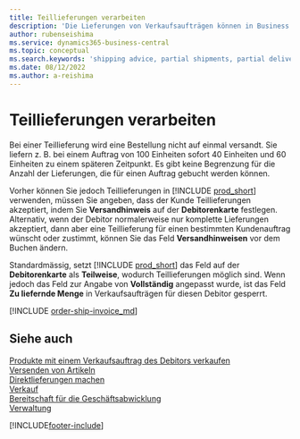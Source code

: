 ```yaml
---
title: Teillieferungen verarbeiten
description: 'Die Lieferungen von Verkaufsaufträgen können in Business Central mit Teillieferungen verarbeitet werden, indem Versandhinweis- und Zu liefernde Menge-Felder verwendet werden.'
author: rubenseishima
ms.service: dynamics365-business-central
ms.topic: conceptual
ms.search.keywords: 'shipping advice, partial shipments, partial deliveries, trade, customer sales order'
ms.date: 08/12/2022
ms.author: a-reishima
---
```

# <a name="process-partial-shipments"></a><a name="process-partial-shipments"></a>Teillieferungen verarbeiten

Bei einer Teillieferung wird eine Bestellung nicht auf einmal versandt. Sie liefern z. B. bei einem Auftrag von 100 Einheiten sofort 40 Einheiten und 60 Einheiten zu einem späteren Zeitpunkt. Es gibt keine Begrenzung für die Anzahl der Lieferungen, die für einen Auftrag gebucht werden können.

Vorher können Sie jedoch Teillieferungen in [!INCLUDE [prod_short](includes/prod_short.md)] verwenden, müssen Sie angeben, dass der Kunde Teillieferungen akzeptiert, indem Sie **Versandhinweis** auf der **Debitorenkarte** festlegen. Alternativ, wenn der Debitor normalerweise nur komplette Lieferungen akzeptiert, dann aber eine Teillieferung für einen bestimmten Kundenauftrag wünscht oder zustimmt, können Sie das Feld **Versandhinweisen** vor dem Buchen ändern.

Standardmässig, setzt [!INCLUDE [prod_short](includes/prod_short.md)] das Feld auf der **Debitorenkarte** als **Teilweise**, wodurch Teillieferungen möglich sind. Wenn jedoch das Feld zur Angabe von **Vollständig** angepasst wurde, ist das Feld **Zu liefernde Menge** in Verkaufsaufträgen für diesen Debitor gesperrt.

[!INCLUDE [order-ship-invoice_md](includes/order-ship-invoice.md)]

## <a name="see-also"></a><a name="see-also"></a>Siehe auch

[Produkte mit einem Verkaufsauftrag des Debitors verkaufen](sales-how-sell-products.md)  
[Versenden von Artikeln](warehouse-how-ship-items.md)  
[Direktlieferungen machen](sales-how-drop-shipment.md)  
[Verkauf](sales-manage-sales.md)  
[Bereitschaft für die Geschäftsabwicklung](ui-get-ready-business.md)  
[Verwaltung](admin-setup-and-administration.md)  

[!INCLUDE[footer-include](includes/footer-banner.md)]
